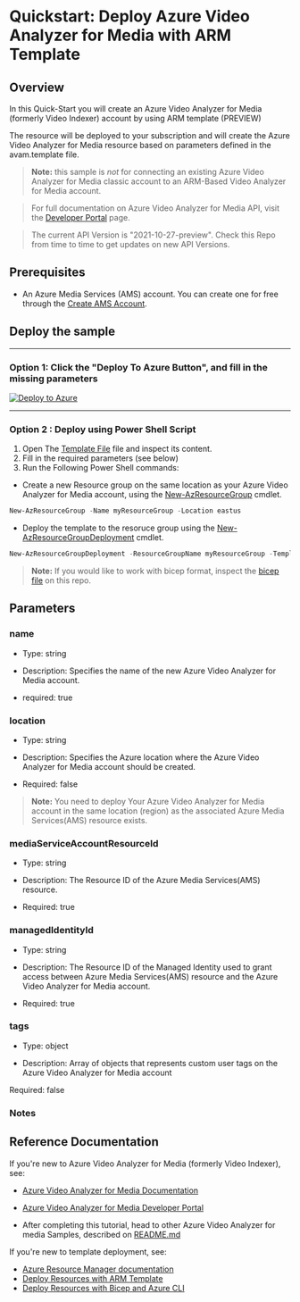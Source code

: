
# Quickstart: Deploy Azure Video Analyzer for Media with ARM Template 

## Overview

In this Quick-Start you will create an Azure Video Analyzer for Media (formerly Video Indexer) account by using ARM template (PREVIEW)

The resource will be deployed to your subscription and will create the Azure Video Analyzer for Media resource based on parameters defined in the avam.template file.


> **Note:**
> this sample is *not* for connecting an existing Azure Video Analyzer for Media classic account to an ARM-Based Video Analyzer for Media account.

> For full documentation on Azure Video Analyzer for Media API, visit the [Developer Portal](https://aka.ms/avam-dev-portal) page.

> The current API Version is "2021-10-27-preview". Check this Repo from time to time to get updates on new API Versions.

## Prerequisites

* An Azure Media Services (AMS) account. You can create one for free through the [Create AMS Account](https://docs.microsoft.com/en-us/azure/media-services/latest/account-create-how-to).

## Deploy the sample

----

### Option 1: Click the "Deploy To Azure Button", and fill in the missing parameters


[![Deploy to Azure](https://aka.ms/deploytoazurebutton)](https://portal.azure.com/#create/Microsoft.Template/uri/https%3A%2F%2Fraw.githubusercontent.com%2FAzure-Samples%2Fmedia-services-video-indexer%2Fmaster%2FARM-Samples%2FCreate-Account%2Favam.template.json)  

----

### Option 2 : Deploy using Power Shell Script

1. Open The [Template File](avam.template.json) file and inspect its content.
2. Fill in the required parameters (see below)
3. Run the Following Power Shell commands:

* Create a new Resource group on the same location as your Azure Video Analyzer for Media account, using the [New-AzResourceGroup](https://docs.microsoft.com/en-us/powershell/module/az.resources/new-azresourcegroup) cmdlet.


```powershell
New-AzResourceGroup -Name myResourceGroup -Location eastus
```

* Deploy the template to the resoruce group using the [New-AzResourceGroupDeployment](https://docs.microsoft.com/en-us/powershell/module/az.resources/new-azresourcegroupdeployment) cmdlet.

```powershell
New-AzResourceGroupDeployment -ResourceGroupName myResourceGroup -TemplateFile ./avam.template.json
```

> **Note:**
> If you would like to work with bicep format, inspect the [bicep file](avam.template.bicep) on this repo.

## Parameters

### name


* Type: string

* Description: Specifies the name of the new Azure Video Analyzer for Media account.

* required: true

### location


* Type: string

* Description: Specifies the Azure location where the Azure Video Analyzer for Media account should be created.

* Required: false


> **Note:**
> You need to deploy Your Azure Video Analyzer for Media account in the same location (region) as the associated Azure Media Services(AMS) resource exists.


### mediaServiceAccountResourceId

* Type: string

* Description: The Resource ID of the Azure Media Services(AMS) resource.

* Required: true


### managedIdentityId

* Type: string

* Description: The Resource ID of the Managed Identity used to grant access between Azure Media Services(AMS) resource and the Azure Video Analyzer for Media account.

* Required: true


### tags


* Type: object

* Description: Array of objects that represents custom user tags on the Azure Video Analyzer for Media account

 Required: false


### Notes

## Reference Documentation

If you're new to Azure Video Analyzer for Media (formerly Video Indexer), see:


* [Azure Video Analyzer for Media Documentation](https://aka.ms/vi-docs)
* [Azure Video Analyzer for Media Developer Portal](https://aka.ms/vi-docs)

* After completing this tutorial, head to other Azure Video Analyzer for media Samples, described on [README.md](../../README.md)

If you're new to template deployment, see:

* [Azure Resource Manager documentation](https://docs.microsoft.com/azure/azure-resource-manager/)
* [Deploy Resources with ARM Template](https://docs.microsoft.com/en-us/azure/azure-resource-manager/templates/deploy-powershell)
* [Deploy Resources with Bicep and Azure CLI](https://docs.microsoft.com/en-us/azure/azure-resource-manager/bicep/deploy-cli)
